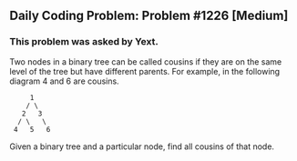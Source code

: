 
## Daily Coding Problem: Problem #1226 [Medium]

### This problem was asked by Yext.

Two nodes in a binary tree can be called cousins if they are on the same level of the tree but have different parents. For example, in the following diagram 4 and 6 are cousins.

```
     1
    / \
   2   3 
  / \   \
 4   5   6
```
Given a binary tree and a particular node, find all cousins of that node.

